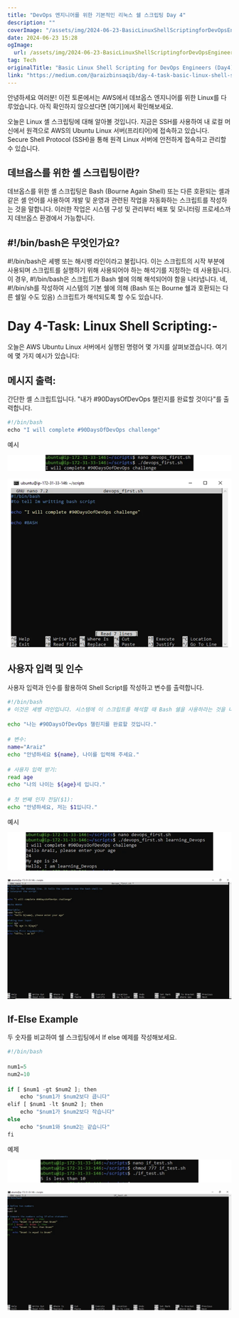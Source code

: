```yaml
---
title: "DevOps 엔지니어를 위한 기본적인 리눅스 쉘 스크립팅 Day 4"
description: ""
coverImage: "/assets/img/2024-06-23-BasicLinuxShellScriptingforDevOpsEngineersDay4_0.png"
date: 2024-06-23 15:28
ogImage: 
  url: /assets/img/2024-06-23-BasicLinuxShellScriptingforDevOpsEngineersDay4_0.png
tag: Tech
originalTitle: "Basic Linux Shell Scripting for DevOps Engineers (Day4)"
link: "https://medium.com/@araizbinsaqib/day-4-task-basic-linux-shell-scripting-for-devops-engineers-c5b867bc8960"
---
```



안녕하세요 여러분!
이전 토론에서는 AWS에서 데브옵스 엔지니어를 위한 Linux를 다루었습니다. 아직 확인하지 않으셨다면 [여기]에서 확인해보세요.

오늘은 Linux 셸 스크립팅에 대해 알아볼 것입니다. 지금은 SSH를 사용하여 내 로컬 머신에서 원격으로 AWS의 Ubuntu Linux 서버(프리티어)에 접속하고 있습니다. Secure Shell Protocol (SSH)을 통해 원격 Linux 서버에 안전하게 접속하고 관리할 수 있습니다.

## 데브옵스를 위한 셸 스크립팅이란?

데브옵스를 위한 셸 스크립팅은 Bash (Bourne Again Shell) 또는 다른 호환되는 셸과 같은 셸 언어를 사용하여 개발 및 운영과 관련된 작업을 자동화하는 스크립트를 작성하는 것을 말합니다. 이러한 작업은 시스템 구성 및 관리부터 배포 및 모니터링 프로세스까지 데브옵스 환경에서 가능합니다.

<div class="content-ad"></div>

## #!/bin/bash은 무엇인가요?

#!/bin/bash은 셰뱅 또는 해시뱅 라인이라고 불립니다. 이는 스크립트의 시작 부분에 사용되며 스크립트를 실행하기 위해 사용되어야 하는 해석기를 지정하는 데 사용됩니다. 이 경우, #!/bin/bash은 스크립트가 Bash 쉘에 의해 해석되어야 함을 나타냅니다. 네, #!/bin/sh를 작성하여 시스템의 기본 쉘에 의해 (Bash 또는 Bourne 쉘과 호환되는 다른 쉘일 수도 있음) 스크립트가 해석되도록 할 수도 있습니다.

# Day 4-Task: Linux Shell Scripting:-

오늘은 AWS Ubuntu Linux 서버에서 실행된 명령어 몇 가지를 살펴보겠습니다. 여기에 몇 가지 예시가 있습니다:

<div class="content-ad"></div>

## 메시지 출력:

간단한 셸 스크립트입니다. "내가 #90DaysOfDevOps 챌린지를 완료할 것이다"를 출력합니다.

```js
#!/bin/bash
echo "I will complete #90DaysOfDevOps challenge"
```

예시

<div class="content-ad"></div>


![이미지1](/assets/img/2024-06-23-BasicLinuxShellScriptingforDevOpsEngineersDay4_0.png)

![이미지2](/assets/img/2024-06-23-BasicLinuxShellScriptingforDevOpsEngineersDay4_1.png)

## 사용자 입력 및 인수

사용자 입력과 인수를 활용하여 Shell Script를 작성하고 변수를 출력합니다.


<div class="content-ad"></div>

```bash
#!/bin/bash
# 이것은 셰뱅 라인입니다. 시스템에 이 스크립트를 해석할 때 Bash 쉘을 사용하라는 것을 나타냅니다.

echo "나는 #90DaysOfDevOps 챌린지를 완료할 것입니다."

# 변수:
name="Araiz"
echo "안녕하세요 ${name}, 나이를 입력해 주세요."

# 사용자 입력 받기:
read age
echo "나의 나이는 ${age}세 입니다."

# 첫 번째 인자 전달($1):
echo "안녕하세요, 저는 $1입니다."
```

예시

![image1](/assets/img/2024-06-23-BasicLinuxShellScriptingforDevOpsEngineersDay4_2.png)

![image2](/assets/img/2024-06-23-BasicLinuxShellScriptingforDevOpsEngineersDay4_3.png)


<div class="content-ad"></div>

## If-Else Example

두 숫자를 비교하여 쉘 스크립팅에서 If else 예제를 작성해보세요.

```js
#!/bin/bash

num1=5
num2=10

if [ $num1 -gt $num2 ]; then
    echo "$num1가 $num2보다 큽니다"
elif [ $num1 -lt $num2 ]; then
    echo "$num1가 $num2보다 작습니다"
else
    echo "$num1와 $num2는 같습니다"
fi
```

예제

<div class="content-ad"></div>


![Image 1](/assets/img/2024-06-23-BasicLinuxShellScriptingforDevOpsEngineersDay4_4.png)

![Image 2](/assets/img/2024-06-23-BasicLinuxShellScriptingforDevOpsEngineersDay4_5.png)
